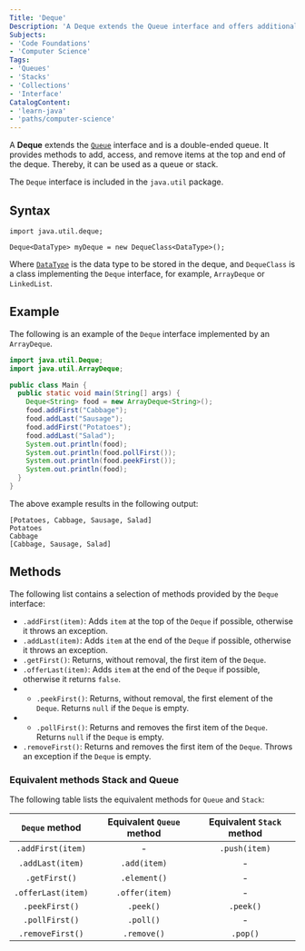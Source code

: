 ```yaml
---
Title: 'Deque'
Description: 'A Deque extends the Queue interface and offers additional methods to access and manipulate items at the top and end of the deque.'
Subjects:
- 'Code Foundations'
- 'Computer Science'
Tags:
- 'Queues'
- 'Stacks'
- 'Collections'
- 'Interface'
CatalogContent:
- 'learn-java'
- 'paths/computer-science'
---
```


A **Deque** extends the [`Queue`](https://www.codecademy.com/resources/docs/java/queue) interface and is a double-ended queue. It provides methods to add, access, and remove items at the top and end of the deque. Thereby, it can be used as a queue or stack.

The `Deque` interface is included in the `java.util` package.

## Syntax

```pseudo
import java.util.deque;

Deque<DataType> myDeque = new DequeClass<DataType>();
```

Where [`DataType`](https://www.codecademy.com/resources/docs/java/data-types) is the data type to be stored in the deque, and `DequeClass` is a class implementing the `Deque` interface, for example, `ArrayDeque` or `LinkedList`.

## Example

The following is an example of the `Deque` interface implemented by an `ArrayDeque`.

```java
import java.util.Deque;
import java.util.ArrayDeque;

public class Main {
  public static void main(String[] args) {
    Deque<String> food = new ArrayDeque<String>();
    food.addFirst("Cabbage");
    food.addLast("Sausage");
    food.addFirst("Potatoes");
    food.addLast("Salad");
    System.out.println(food);
    System.out.println(food.pollFirst());
    System.out.println(food.peekFirst());
    System.out.println(food);
  }
}
```

The above example results in the following output:

```shell
[Potatoes, Cabbage, Sausage, Salad]
Potatoes
Cabbage
[Cabbage, Sausage, Salad]
```

## Methods

The following list contains a selection of methods provided by the `Deque` interface:

- `.addFirst(item)`: Adds `item` at the top of the `Deque` if possible, otherwise it throws an exception.
- `.addLast(item)`: Adds `item` at the end of the `Deque` if possible, otherwise it throws an exception.
- `.getFirst()`: Returns, without removal, the first item of the `Deque`.
- `.offerLast(item)`: Adds `item` at the end of the `Deque` if possible, otherwise it returns `false`.
- - `.peekFirst()`: Returns, without removal, the first element of the `Deque`. Returns `null` if the `Deque` is empty.
- - `.pollFirst()`: Returns and removes the first item of the `Deque`. Returns `null` if the `Deque` is empty.
- `.removeFirst()`: Returns and removes the first item of the `Deque`. Throws an exception if the `Deque` is empty.

### Equivalent methods Stack and Queue

The following table lists the equivalent methods for `Queue` and `Stack`:

|   `Deque` method   | Equivalent `Queue` method | Equivalent `Stack` method |
|:------------------:|:-------------------------:|:-------------------------:|
| `.addFirst(item)`  |             -             |       `.push(item)`       |
|  `.addLast(item)`  |       `.add(item)`        |             -             |
|   `.getFirst()`    |       `.element()`        |             -             |
| `.offerLast(item)` |      `.offer(item)`       |             -             |
|   `.peekFirst()`   |         `.peek()`         |         `.peek()`         |
|   `.pollFirst()`   |         `.poll()`         |             -             |
|  `.removeFirst()`  |        `.remove()`        |         `.pop()`          |



